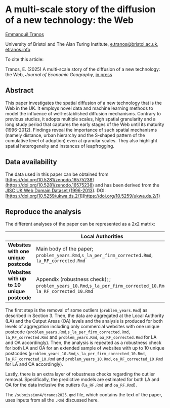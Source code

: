 # A multi-scale story of the diffusion of a new technology: the Web

[Emmanouil Tranos](https://etranos.info/)

University of Bristol and The Alan Turing Institute, [e.tranos\@bristol.ac.uk](mailto:e.tranos@bristol.ac.uk), [etranos.info](https://etranos.info/)

To cite this article:

Tranos, E. (2025) A multi-scale story of the diffusion of a new technology: the Web, *Journal of Economic Geography*, [in press](https://academic.oup.com/joeg)

## Abstract

This paper investigates the spatial diffusion of a new technology that is the Web in the UK. It employs novel data and machine learning methods to model the influence of well-established diffusion mechanisms. Contrary to previous studies, it adopts multiple scales, high spatial granularity and a long study period that captures the early stages of the Web until its maturity (1996-2012). Findings reveal the importance of such spatial mechanisms (namely distance, urban hierarchy and the S-shaped pattern of the cumulative level of adoption) even at granular scales. They also highlight spatial heterogeneity and instances of leapfrogging.

## Data availability

The data used in this paper can be obtained from [https://doi.org/10.5281/zenodo.16575238](https://doi.org/10.5281/zenodo.16575238)
and has been derived from the [JISC UK Web Domain Dataset (1996-2013)](https://data.webarchive.org.uk/opendata/ukwa.ds.2/). 
DOI: [https://doi.org/10.5259/ukwa.ds.2/1](https://doi.org/10.5259/ukwa.ds.2/1)

## Reproduce the analysis

The different analyses of the paper can be represented as a 2x2 matrix:

|   | Local Authorities | Output Areas |
|------------------------------|-----------------------|-------------------|
| **Websites with one unique postcode** | Main body of the paper; `problem_years.Rmd`,`s_la_per_firm_corrected.Rmd`, `la_RF_corrected.Rmd` | Main body of the paper; `problem_years.Rmd`, `oa_RF_corrected.Rmd` |
| **Websites with up to 10 unique postcode** | Appendix (robustness check); ; `problem_years_10.Rmd`,`s_la_per_firm_corrected_10.Rmd`, `la_RF_corrected_10.Rmd` | Appendix (robustness check); `problem_years_10.Rmd`, `oa_RF_corrected_10.Rmd` |

The first step is the removal of some outliers (`problem_years.Rmd`) as described in Section 3. Then, the data are aggregated at the Local Authority (LA) and the Output Areas (OA) levels and the analysis is produced for both levels of aggregation including only commercial websites with one unique postcode (`problem_years.Rmd`,`s_la_per_firm_corrected.Rmd`, `la_RF_corrected.Rmd` and `problem_years.Rmd`, `oa_RF_corrected.Rmd` for LA and OA accordingly). Then, the analysis is repeated as a robustness check for both LA and OA for an extended sample of websites with up to 10 unique postcodes (`problem_years_10.Rmd`,`s_la_per_firm_corrected_10.Rmd`, `la_RF_corrected_10.Rmd` and `problem_years_10.Rmd`, `oa_RF_corrected_10.Rmd` for LA and OA accordingly).

Lastly, there is an extra layer of robustness checks regarding the outlier removal. Specifically, the predictive models are estimated for both LA and OA for the data inclusive the outiers (`la_RF.Rmd` and `oa_RF.Rmd`).

The `/submission4/tranos2025.qmd` file, which contains the text of the paper, uses inputs from all the `.Rmd` discussed here.
